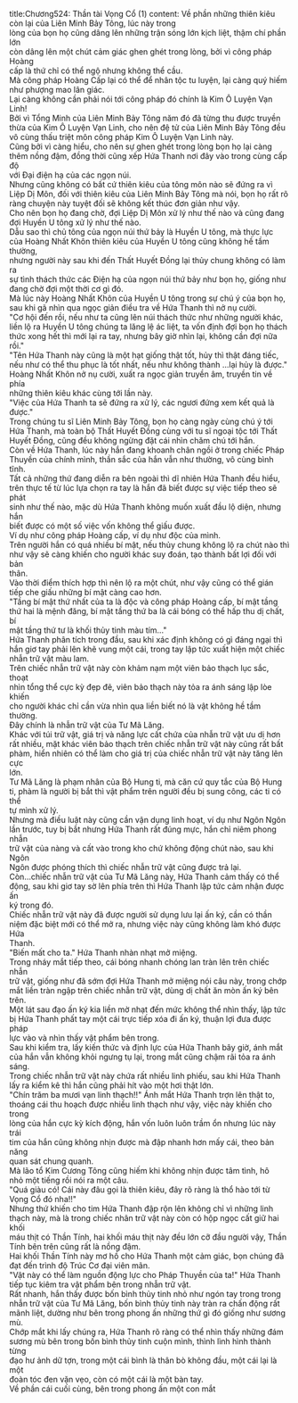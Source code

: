 title:Chương524: Thần tài Vọng Cổ (1)
content:
Về phần những thiên kiêu còn lại của Liên Minh Bảy Tông, lúc này trong<br>lòng của bọn họ cũng dâng lên những trận sóng lớn kịch liệt, thậm chí phần lớn<br>còn dâng lên một chút cảm giác ghen ghét trong lòng, bởi vì công pháp Hoàng<br>cấp là thứ chỉ có thể ngộ nhưng không thể cầu.<br>Mà công pháp Hoàng Cấp lại có thể để nhân tộc tu luyện, lại càng quý hiếm<br>như phượng mao lân giác.<br>Lại càng không cần phải nói tới công pháp đó chính là Kim Ô Luyện Vạn<br>Linh!<br>Bởi vì Tổng Minh của Liên Minh Bảy Tông năm đó đã từng thu được truyền<br>thừa của Kim Ô Luyện Vạn Linh, cho nên đệ tử của Liên Minh Bảy Tông đều<br>vô cùng thấu triệt môn công pháp Kim Ô Luyện Vạn Linh này.<br>Cũng bởi vì càng hiểu, cho nên sự ghen ghét trong lòng bọn họ lại càng<br>thêm nồng đậm, đồng thời cũng xếp Hứa Thanh nơi đây vào trong cùng cấp độ<br>với Đại điện hạ của các ngọn núi.<br>Nhưng cũng không có bất cứ thiên kiêu của tông môn nào sẽ đứng ra vì<br>Liệp Dị Môn, đối với thiên kiêu của Liên Minh Bảy Tông mà nói, bọn họ rất rõ<br>ràng chuyện này tuyệt đối sẽ không kết thúc đơn giản như vậy.<br>Cho nên bọn họ đang chờ, đợi Liệp Dị Môn xử lý như thế nào và cũng đang<br>đợi Huyền U tông xử lý như thế nào.<br>Dẫu sao thì chủ tông của ngọn núi thứ bảy là Huyền U tông, mà thực lực<br>của Hoàng Nhất Khôn thiên kiêu của Huyền U tông cũng không hề tầm thường,<br>nhưng người này sau khi đến Thất Huyết Đồng lại thủy chung không có làm ra<br>sự tình thách thức các Điện hạ của ngọn núi thứ bảy như bọn họ, giống như<br>đang chờ đợi một thời cơ gì đó.<br>Mà lúc này Hoàng Nhất Khôn của Huyền U tông trong sự chú ý của bọn họ,<br>sau khi gã nhìn qua ngọc giản điều tra về Hứa Thanh thì nở nụ cười.<br>"Cơ hội đến rồi, nếu như ta cũng lên núi thách thức như những người khác,<br>liền lộ ra Huyền U tông chúng ta lăng lệ ác liệt, ta vốn định đợi bọn họ thách<br>thức xong hết thì mới lại ra tay, nhưng bây giờ nhìn lại, không cần đợi nữa rồi."<br>"Tên Hứa Thanh này cũng là một hạt giống thật tốt, hủy thì thật đáng tiếc,<br>nếu như có thể thu phục là tốt nhất, nếu như không thành …lại hủy là được."<br>Hoàng Nhất Khôn nở nụ cười, xuất ra ngọc giản truyền âm, truyền tin về phía<br>những thiên kiêu khác cùng tới lần này.<br>"Việc của Hứa Thanh ta sẽ đứng ra xử lý, các ngươi đứng xem kết quả là<br>được."<br>Trong chúng tu sĩ Liên Minh Bảy Tông, bọn họ càng ngày cùng chú ý tới<br>Hứa Thanh, mà toàn bộ Thất Huyết Đồng cùng với tu sĩ ngoại tộc tới Thất<br>Huyết Đồng, cũng đều không ngừng đặt cái nhìn chăm chú tới hắn.<br>Còn về Hứa Thanh, lúc này hắn đang khoanh chân ngồi ở trong chiếc Pháp<br>Thuyền của chính mình, thần sắc của hắn vẫn như thường, vô cùng bình tĩnh.<br>Tất cả những thứ đang diễn ra bên ngoài thì dĩ nhiên Hứa Thanh đều hiểu,<br>trên thực tế từ lúc lựa chọn ra tay là hắn đã biết được sự việc tiếp theo sẽ phát<br>sinh như thế nào, mặc dù Hứa Thanh không muốn xuất đầu lộ diện, nhưng hắn<br>biết được có một số việc vốn không thể giấu được.<br>Ví dụ như công pháp Hoàng cấp, ví dụ như độc của mình.<br>Trên người hắn có quá nhiều bí mật, nếu thủy chung không lộ ra chút nào thì<br>như vậy sẽ càng khiến cho người khác suy đoán, tạo thành bất lợi đối với bản<br>thân.<br>Vào thời điểm thích hợp thì nên lộ ra một chút, như vậy cũng có thể gián<br>tiếp che giấu những bí mật càng cao hơn.<br>"Tầng bí mật thứ nhất của ta là độc và công pháp Hoàng cấp, bí mật tầng<br>thứ hai là mệnh đăng, bí mật tầng thứ ba là cái bóng có thể hấp thu dị chất, bí<br>mật tầng thứ tư là khối thủy tinh màu tím…"<br>Hứa Thanh phân tích trong đầu, sau khi xác định không có gì đáng ngại thì<br>hắn giơ tay phải lên khẽ vung một cái, trong tay lập tức xuất hiện một chiếc<br>nhẫn trữ vật màu lam.<br>Trên chiếc nhẫn trữ vật này còn khảm nạm một viên bảo thạch lục sắc, thoạt<br>nhìn tổng thể cực kỳ đẹp đẽ, viên bảo thạch này tỏa ra ánh sáng lập lòe khiến<br>cho người khác chỉ cần vừa nhìn qua liền biết nó là vật không hề tầm thường.<br>Đây chính là nhẫn trữ vật của Tư Mã Lăng.<br>Khác với túi trữ vật, giá trị và năng lực cất chứa của nhẫn trữ vật ưu dị hơn<br>rất nhiều, mặt khác viên bảo thạch trên chiếc nhẫn trữ vật này cũng rất bất<br>phàm, hiển nhiên có thể làm cho giá trị của chiếc nhẫn trữ vật này tăng lên cực<br>lớn.<br>Tư Mã Lăng là phạm nhân của Bộ Hung ti, mà căn cứ quy tắc của Bộ Hung<br>ti, phàm là người bị bắt thì vật phẩm trên người đều bị sung công, các ti có thể<br>tự mình xử lý.<br>Nhưng mà điều luật này cũng cần vận dụng linh hoạt, ví dụ như Ngôn Ngôn<br>lần trước, tuy bị bắt nhưng Hứa Thanh rất đúng mực, hắn chỉ niêm phong nhẫn<br>trữ vật của nàng và cất vào trong kho chứ không động chút nào, sau khi Ngôn<br>Ngôn được phóng thích thì chiếc nhẫn trữ vật cũng được trả lại.<br>Còn…chiếc nhẫn trữ vật của Tư Mã Lăng này, Hứa Thanh cảm thấy có thể<br>động, sau khi giơ tay sờ lên phía trên thì Hứa Thanh lập tức cảm nhận được ấn<br>ký trong đó.<br>Chiếc nhẫn trữ vật này đã được người sử dụng lưu lại ấn ký, cần có thần<br>niệm đặc biệt mới có thể mở ra, nhưng việc này cũng không làm khó được Hứa<br>Thanh.<br>"Biến mất cho ta." Hứa Thanh nhàn nhạt mở miệng.<br>Trong nháy mắt tiếp theo, cái bóng nhanh chóng lan tràn lên trên chiếc nhẫn<br>trữ vật, giống như đã sớm đợi Hứa Thanh mở miệng nói câu này, trong chớp<br>mắt liền tràn ngập trên chiếc nhẫn trữ vật, dùng dị chất ăn mòn ấn ký bên trên.<br>Một lát sau đạo ấn ký kia liền mờ nhạt đến mức không thể nhìn thấy, lập tức<br>bị Hứa Thanh phất tay một cái trực tiếp xóa đi ấn ký, thuận lợi đưa được pháp<br>lực vào và nhìn thấy vật phẩm bên trong.<br>Sau khi kiểm tra, lấy kiến thức và định lực của Hứa Thanh bây giờ, ánh mắt<br>của hắn vẫn không khỏi ngưng tụ lại, trong mắt cũng chậm rãi tỏa ra ánh sáng.<br>Trong chiếc nhẫn trữ vật này chứa rất nhiều linh phiếu, sau khi Hứa Thanh<br>lấy ra kiểm kê thì hắn cũng phải hít vào một hơi thật lớn.<br>"Chín trăm ba mươi vạn linh thạch!!" Ánh mắt Hứa Thanh trợn lên thật to,<br>thoáng cái thu hoạch được nhiều linh thạch như vậy, việc này khiến cho trong<br>lòng của hắn cực kỳ kích động, hắn vốn luôn luôn trầm ổn nhưng lúc này trái<br>tim của hắn cũng không nhịn được mà đập nhanh hơn mấy cái, theo bản năng<br>quan sát chung quanh.<br>Mà lão tổ Kim Cương Tông cũng hiếm khi không nhịn được tâm tình, hô<br>nhỏ một tiếng rồi nói ra một câu.<br>"Quá giàu có! Cái này đâu gọi là thiên kiêu, đây rõ ràng là thổ hào tới từ<br>Vọng Cổ đó nha!!"<br>Nhưng thứ khiến cho tim Hứa Thanh đập rộn lên không chỉ vì những linh<br>thạch này, mà là trong chiếc nhân trữ vật này còn có hộp ngọc cất giữ hai khối<br>máu thịt có Thần Tính, hai khối máu thịt này đều lớn cỡ đầu người vậy, Thần<br>Tính bên trên cũng rất là nồng đậm.<br>Hai khối Thần Tính này mơ hồ cho Hứa Thanh một cảm giác, bọn chúng đã<br>đạt đến trình độ Trúc Cơ đại viên mãn.<br>"Vật này có thể làm nguồn động lực cho Pháp Thuyền của ta!" Hứa Thanh<br>tiếp tục kiêm tra vật phẩm bên trong nhẫn trữ vật.<br>Rất nhanh, hắn thấy được bốn bình thủy tinh nhỏ như ngón tay trong trong<br>nhẫn trữ vật của Tư Mã Lăng, bốn bình thủy tinh này tràn ra chấn động rất<br>mãnh liệt, dường như bên trong phong ấn những thứ gì đó giống như sương mù.<br>Chớp mắt khi lấy chúng ra, Hứa Thanh rõ ràng có thể nhìn thấy những đám<br>sương mù bên trong bốn bình thủy tinh cuộn mình, thình lình hình thành từng<br>đạo hư ảnh dữ tợn, trong một cái bình là thân bò không đầu, một cái lại là một<br>đoàn tóc đen vặn vẹo, còn có một cái là một bàn tay.<br>Về phần cái cuối cùng, bên trong phong ấn một con mắt